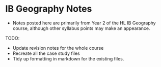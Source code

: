 # IB Geography Notes
- Notes posted here are primarily from Year 2 of the HL IB Geography course, although other syllabus points may make an appearance.

TODO:
- Update revision notes for the whole course
- Recreate all the case study files
- Tidy up formatting in markdown for the existing files.

